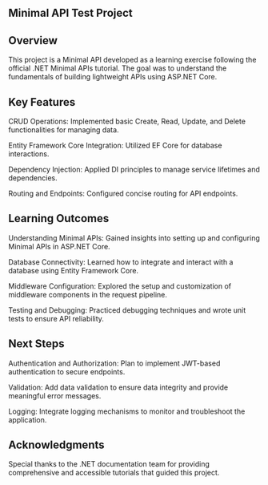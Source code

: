 Minimal API Test Project
--------

Overview
--------
This project is a Minimal API developed as a learning exercise following the official .NET Minimal APIs tutorial. The goal was to understand the fundamentals of building lightweight APIs using ASP.NET Core.

Key Features
--------
CRUD Operations: Implemented basic Create, Read, Update, and Delete functionalities for managing data.

Entity Framework Core Integration: Utilized EF Core for database interactions.

Dependency Injection: Applied DI principles to manage service lifetimes and dependencies.

Routing and Endpoints: Configured concise routing for API endpoints.

Learning Outcomes
---------
Understanding Minimal APIs: Gained insights into setting up and configuring Minimal APIs in ASP.NET Core.

Database Connectivity: Learned how to integrate and interact with a database using Entity Framework Core.

Middleware Configuration: Explored the setup and customization of middleware components in the request pipeline.

Testing and Debugging: Practiced debugging techniques and wrote unit tests to ensure API reliability.

Next Steps
----------
Authentication and Authorization: Plan to implement JWT-based authentication to secure endpoints.

Validation: Add data validation to ensure data integrity and provide meaningful error messages.

Logging: Integrate logging mechanisms to monitor and troubleshoot the application.

Acknowledgments
----------
Special thanks to the .NET documentation team for providing comprehensive and accessible tutorials that guided this project.

